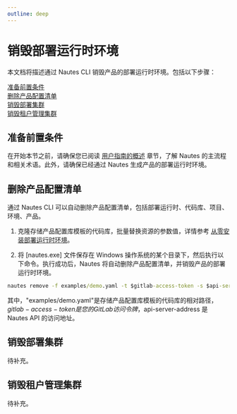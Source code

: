 ```yaml
---
outline: deep
---
```

# 销毁部署运行时环境
本文档将描述通过 Nautes CLI 销毁产品的部署运行时环境。包括以下步骤：  

[准备前置条件](#准备前置条件)  
[删除产品配置清单](#删除产品配置清单)  
[销毁部署集群](#销毁部署集群)  
[销毁租户管理集群](#销毁租户管理集群)  


## 准备前置条件
在开始本节之前，请确保您已阅读 [用户指南的概述](user-guide-00.md) 章节，了解 Nautes 的主流程和相关术语。此外，请确保已经通过 Nautes 生成产品的部署运行时环境。

## 删除产品配置清单
通过 Nautes CLI 可以自动删除产品配置清单，包括部署运行时、代码库、项目、环境、产品。

1. 克隆存储产品配置库模板的代码库，批量替换资源的参数值，详情参考 [从零安装部署运行时环境](quickstart-01.md)。

2. 将 [nautes.exe] 文件保存在 Windows 操作系统的某个目录下，然后执行以下命令。执行成功后，Nautes 将自动删除产品配置清单，并销毁产品的部署运行时环境。
```cmd
nautes remove -f examples/demo.yaml -t $gitlab-access-token -s $api-server-address
```
其中，"examples/demo.yaml"是存储产品配置库模板的代码库的相对路径，$gitlab-access-token 是您的 GitLab 访问令牌，$api-server-address 是 Nautes API 的访问地址。

## 销毁部署集群
待补充。

## 销毁租户管理集群
待补充。
